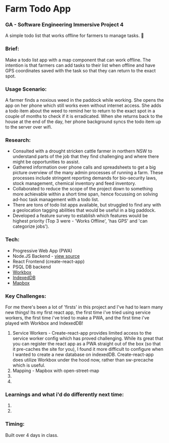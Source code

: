 # Farm Todo App
### GA - Software Engineering Immersive Project 4

A simple todo list that works offline for farmers to manage tasks. 🚜

### Brief:
Make a todo list app with a map component that can work offline. The intention is that farmers can add tasks to their list when offline and have GPS coordinates saved with the task so that they can return to the exact spot.


### Usage Scenario:
 A farmer finds a noxious weed in the paddock while working. She opens the app on her phone which still works even without internet access. She adds a todo item about the weed to remind her to return to the exact spot in a couple of months to check if it is erradicated. When she returns back to the house at the end of the day, her phone background syncs the todo item up to the server over wifi.


### Research:
- Consulted with a drought stricken cattle farmer in northern NSW to understand parts of the job that they find challenging and where there might be opportunities to assist.
- Gathered information over phone calls and spreadsheets to get a big picture overview of the many admin processes of running a farm. These processes include stringent reporting demands for bio-security laws, stock management, chemical inventory and feed inventory.
- Collaborated to reduce the scope of the project down to something more achievable within a short time span, hence focussing on solving ad-hoc task management with a todo list.
- There are tons of todo list apps available, but struggled to find any with a geolocation tagging abilities that would be useful in a big paddock.
- Developed a feature survey to establish which features would be highest priority (Top 3 were - 'Works Offline', 'has GPS' and 'can  categorize jobs').

### Tech:
- Progressive Web App (PWA)
- Node.JS Backend - [view source](https://github.com/oldermcdonald/farmapp-backend)
- React Frontend (create-react-app)
- PSQL DB backend
- [Workbox](https://developers.google.com/web/tools/workbox/ "Workbox")
- [IndexedDB](https://developer.mozilla.org/en-US/docs/Web/API/IndexedDB_API "IndexedDb")
- [Mapbox](https://www.mapbox.com/ "Mapbox")


### Key Challenges:
For me there's been a lot of 'firsts' in this project and I've had to learn many new things! Its my first react app, the first time i've tried using service workers, the first time i've tried to make a PWA, and the first time i've played with Workbox and IndexedDB!
 1. Service Workers - Create-react-app provides limited access to the service worker config which has proved challenging. While its great that you can register the react app as a PWA straight out of the box (so that it pre-caches the site for you), I found it more difficult to configure when I wanted to create a new database on indexedDB. Create-react-app does utilize Workbox under the hood now, rather than sw-precache which is useful.
 2. Mapping - Mapbox with open-street-map
 3. 
 4. 

### Learnings and what i'd do differently next time:
1.
2.


### Timing:
Built over 4 days in class.
